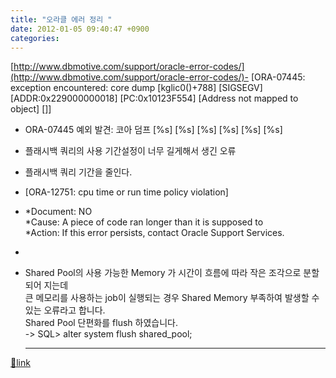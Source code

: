 ```yaml
---
title: "오라클 에러 정리 "
date: 2012-01-05 09:40:47 +0900
categories: 
---
```

  

  
[http://www.dbmotive.com/support/oracle-error-codes/](http://www.dbmotive.com/support/oracle-error-codes/)- [ORA-07445: exception encountered: core dump [kglic0()+788] [SIGSEGV] [ADDR:0x229000000018] [PC:0x10123F554] [Address not mapped to object] []]
- ORA-07445 예외 발견: 코아 덤프 [%s] [%s] [%s] [%s] [%s] [%s] 
- 플래시백 쿼리의 사용 기간설정이 너무 길게해서 생긴 오류
- 플래시백 쿼리 기간을 줄인다.

- [ORA-12751: cpu time or run time policy violation]
- *Document: NO  
*Cause: A piece of code ran longer than it is supposed to  
*Action: If this error persists, contact Oracle Support Services.
- 
- Shared Pool의 사용 가능한 Memory 가 시간이 흐름에 따라 작은 조각으로 분할되어 지는데   
큰 메모리를 사용하는 job이 실행되는 경우 Shared Memory 부족하여 발생할 수 있는 오류라고 합니다.  
Shared Pool 단편화를 flush 하였습니다.   
-&gt; SQL&gt; alter system flush shared_pool;


  


  ***
[🔗link](http://www.mins01.com/mh/tech/read/752)